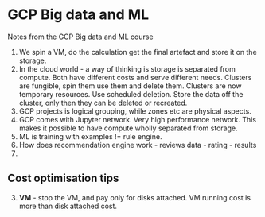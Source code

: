 # GCP Big data and ML 
Notes from the GCP Big data and ML course

1. We spin a VM, do the calculation get the final artefact and store it on the storage.
2. In the cloud world - a way of thinking is storage is separated from compute. Both have different costs and serve different needs. Clusters are fungible, spin them use them and delete them.  Clusters are now temporary resources. Use scheduled deletion. Store the data off the cluster, only then they can be deleted or recreated. 
3. GCP projects is logical grouping, while zones etc are physical aspects.
4. GCP comes with Jupyter network. Very high performance network. This makes it possible to have compute wholly separated from storage. 
5. ML is training with examples != rule engine.	
6. How does recommendation engine work - reviews data - rating - results
7. 

## Cost optimisation tips
3.  **VM** - stop the VM, and pay only for disks attached. VM running cost is more than disk attached cost.
<!--stackedit_data:
eyJoaXN0b3J5IjpbLTgwMDAzMjA5NSwtMjEwODc5NjI1MiwyMD
A2NTE1MTM0LC02ODE2NDU4MTcsLTU4OTE5NDM4NCwtMTY0OTE2
NzM5NiwtMjQ5NDk0MjQ1LDg1OTM3MDcxLC01MzUxNDU4NTddfQ
==
-->